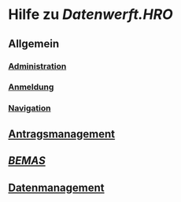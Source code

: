 # Hilfe zu *Datenwerft.HRO*

## Allgemein

### [Administration](datenwerft/admin.md)

### [Anmeldung](datenwerft/usage/login.md)

### [Navigation](datenwerft/usage/navigation.md)

## [Antragsmanagement](antragsmanagement/index.md)

## [_BEMAS_](bemas/index.md)

## [Datenmanagement](datenmanagement/index.md)
